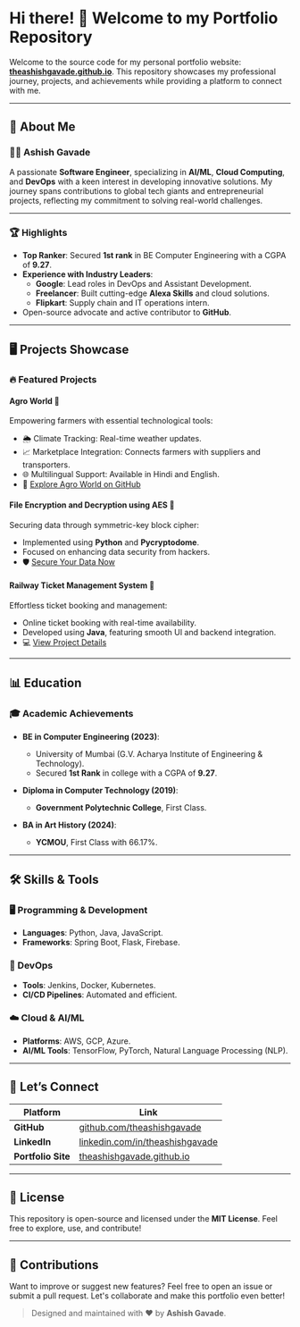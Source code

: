 # Hi there! 👋 Welcome to my Portfolio Repository

Welcome to the source code for my personal portfolio website: **[theashishgavade.github.io](https://theashishgavade.github.io/)**. This repository showcases my professional journey, projects, and achievements while providing a platform to connect with me.

---

## 🚀 About Me

### 👨‍💻 Ashish Gavade
A passionate **Software Engineer**, specializing in **AI/ML**, **Cloud Computing**, and **DevOps** with a keen interest in developing innovative solutions. My journey spans contributions to global tech giants and entrepreneurial projects, reflecting my commitment to solving real-world challenges. 

---

### 🏆 Highlights

- **Top Ranker**: Secured **1st rank** in BE Computer Engineering with a CGPA of **9.27**.
- **Experience with Industry Leaders**:
  - **Google**: Lead roles in DevOps and Assistant Development.
  - **Freelancer**: Built cutting-edge **Alexa Skills** and cloud solutions.
  - **Flipkart**: Supply chain and IT operations intern.
- Open-source advocate and active contributor to **GitHub**.

---

## 🖥️ Projects Showcase

### 🔥 Featured Projects

#### **Agro World 🌾**
Empowering farmers with essential technological tools:
- 🌦️ Climate Tracking: Real-time weather updates.
- 📈 Marketplace Integration: Connects farmers with suppliers and transporters.
- 🌐 Multilingual Support: Available in Hindi and English.
- 🚀 [Explore Agro World on GitHub](https://github.com/theashishgavade/agro-world)

#### **File Encryption and Decryption using AES 🔐**
Securing data through symmetric-key block cipher:
- Implemented using **Python** and **Pycryptodome**.
- Focused on enhancing data security from hackers.
- 🛡️ [Secure Your Data Now](https://github.com/theashishgavade/file-encryption-aes)

#### **Railway Ticket Management System 🚆**
Effortless ticket booking and management:
- Online ticket booking with real-time availability.
- Developed using **Java**, featuring smooth UI and backend integration.
- 💻 [View Project Details](https://github.com/theashishgavade/railway-ticket-management)

---

## 📊 Education

### 🎓 Academic Achievements

- **BE in Computer Engineering (2023)**:
  - University of Mumbai (G.V. Acharya Institute of Engineering & Technology).
  - Secured **1st Rank** in college with a CGPA of **9.27**.

- **Diploma in Computer Technology (2019)**:
  - **Government Polytechnic College**, First Class.

- **BA in Art History (2024)**:
  - **YCMOU**, First Class with 66.17%.

---

## 🛠️ Skills & Tools

### 🖥️ Programming & Development

- **Languages**: Python, Java, JavaScript.
- **Frameworks**: Spring Boot, Flask, Firebase.

### 🔧 DevOps

- **Tools**: Jenkins, Docker, Kubernetes.
- **CI/CD Pipelines**: Automated and efficient.

### ☁️ Cloud & AI/ML

- **Platforms**: AWS, GCP, Azure.
- **AI/ML Tools**: TensorFlow, PyTorch, Natural Language Processing (NLP).

---

## 🤝 Let’s Connect

| Platform          | Link                                                                 |
|-------------------|----------------------------------------------------------------------|
| **GitHub**        | [github.com/theashishgavade](https://github.com/theashishgavade/)   |
| **LinkedIn**      | [linkedin.com/in/theashishgavade](https://linkedin.com/in/theashishgavade/) |
| **Portfolio Site**| [theashishgavade.github.io](https://theashishgavade.github.io/)     |

---

## 📄 License

This repository is open-source and licensed under the **MIT License**. Feel free to explore, use, and contribute!

---

## 📝 Contributions

Want to improve or suggest new features? Feel free to open an issue or submit a pull request. Let's collaborate and make this portfolio even better!

> Designed and maintained with ❤️ by **Ashish Gavade**.
